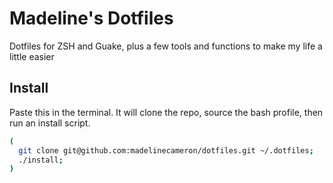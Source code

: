 # Madeline's Dotfiles

Dotfiles for ZSH and Guake, plus a few tools and functions to make my life a little easier

## Install
Paste this in the terminal. It will clone the repo, source the bash profile, then run an install script.
```bash
(
  git clone git@github.com:madelinecameron/dotfiles.git ~/.dotfiles;
  ./install;
)
```
